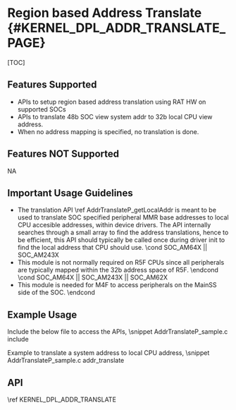 # Region based Address Translate {#KERNEL_DPL_ADDR_TRANSLATE_PAGE}

[TOC]

## Features Supported

- APIs to setup region based address translation using RAT HW on supported SOCs
- APIs to translate 48b SOC view system addr to 32b local CPU view address.
- When no address mapping is specified, no translation is done.

## Features NOT Supported

NA

## Important Usage Guidelines

- The translation API \ref AddrTranslateP_getLocalAddr is meant to be used to translate SOC specified peripheral MMR base
  addresses to local CPU accesible addresses, within device drivers. The API internally searches through a small array to find the address translations, hence to be efficient, this API should typically be called once during driver init to find the local address that CPU should use.
\cond SOC_AM64X || SOC_AM243X
- This module is not normally required on R5F CPUs since all peripherals are typically mapped within the 32b address
  space of R5F.
\endcond
\cond SOC_AM64X || SOC_AM243X || SOC_AM62X
- This module is needed for M4F to access peripherals on the MainSS side of the SOC.
\endcond

## Example Usage

Include the below file to access the APIs,
\snippet AddrTranslateP_sample.c include

Example to translate a system address to local CPU address,
\snippet AddrTranslateP_sample.c addr_translate

## API

\ref KERNEL_DPL_ADDR_TRANSLATE

